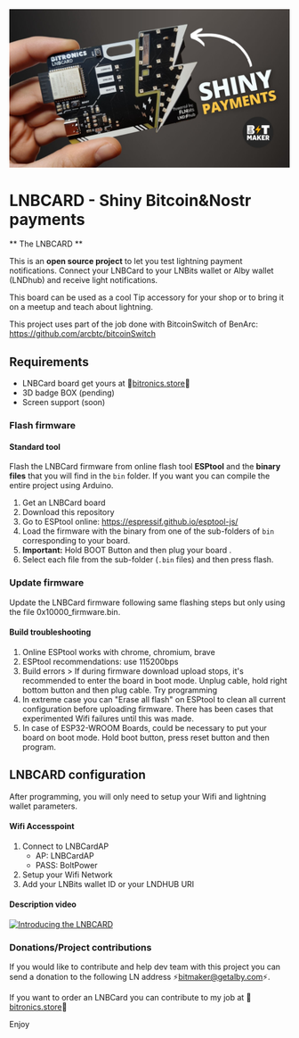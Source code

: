 
<img style="max-width:100%;" src="https://github.com/BitMaker-hub/LNBCARD/blob/master/Recursos/miniatura.jpg">

# LNBCARD - Shiny Bitcoin&Nostr payments

** The LNBCARD **

This is an **open source project** to let you test lightning payment notifications. 
Connect your LNBCard to your LNBits wallet or Alby wallet (LNDhub) and receive light notifications.

This board can be used as a cool Tip accessory for your shop or to bring it on a meetup and teach about lightning.

This project uses part of the job done with BitcoinSwitch of BenArc: https://github.com/arcbtc/bitcoinSwitch

## Requirements

- LNBCard board get yours at 🛒[bitronics.store](https://bitronics.store)🛒
- 3D badge BOX (pending)
- Screen support (soon)

### Flash firmware

#### Standard tool

Flash the LNBCard firmware from online flash tool **ESPtool** and the **binary files** that you will find in the `bin` folder.
If you want you can compile the entire project using Arduino.

1. Get an LNBCard board
1. Download this repository
1. Go to ESPtool online: https://espressif.github.io/esptool-js/
1. Load the firmware with the binary from one of the sub-folders of `bin` corresponding to your board.
1. **Important:** Hold BOOT Button and then plug your board .
1. Select each file from the sub-folder (`.bin` files) and then press flash.

### Update firmware

Update the LNBCard firmware following same flashing steps but only using the file 0x10000_firmware.bin.

#### Build troubleshooting

1. Online ESPtool works with chrome, chromium, brave
1. ESPtool recommendations: use 115200bps
1. Build errors > If during firmware download upload stops, it's recommended to enter the board in boot mode. Unplug cable, hold right bottom button and then plug cable. Try programming
1. In extreme case you can "Erase all flash" on ESPtool to clean all current configuration before uploading firmware. There has been cases that experimented Wifi failures until this was made.
1. In case of ESP32-WROOM Boards, could be necessary to put your board on boot mode. Hold boot button, press reset button and then program.


## LNBCARD configuration

After programming, you will only need to setup your Wifi and lightning wallet parameters.

#### Wifi Accesspoint

1. Connect to LNBCardAP
   - AP: LNBCardAP
   - PASS: BoltPower
1. Setup your Wifi Network
1. Add your LNBits wallet ID or your LNDHUB URI

#### Description video

[![Introducing the LNBCARD](https://img.youtube.com/vi/52NnTPij4A4/0.jpg)](https://youtu.be/52NnTPij4A4)

### Donations/Project contributions

If you would like to contribute and help dev team with this project you can send a donation to the following LN address ⚡bitmaker@getalby.com⚡.

If you want to order an LNBCard you can contribute to my job at 🛒[bitronics.store](https://bitronics.store)🛒

Enjoy

